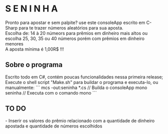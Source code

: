 <h1>S E N I N H A</h1>

<p>Pronto para apostar e sem palpite? use este consoleApp escrito em C-Sharp para te trazer números aleatórios para sua aposta.<br>
  Escolha de: 14 à 20 númeors para prêmios em dinheiro mais altos ou escolha 25, 30, 35 ou 40 números porém com prêmios em dinheiro menores<br>
  A aposta mínima é 1,00R$ !!!
</p>

<h2> Sobre o programa</h2>
<p>
  Escrito todo em C#, contém poucas funcionalidades nessa primeira release;
  Execute o shell script "Make.sh" para buildar o programa e executa-lo, ou manualmente:
  ```
	mcs -out:seninha *.cs // Builda o consoleApp
	mono seninha // Executa com o comando mono
  ```
</p>

<h2>TO DO</h2>
- Inserir os valores do prêmio relacionado com a quantidade de dinheiro apostada e quantidade de números escolhidos
